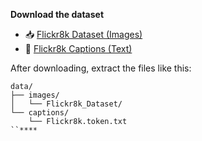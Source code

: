 **Download the dataset**

   - 📥 [Flickr8k Dataset (Images)](https://github.com/jbrownlee/Datasets/releases/download/Flickr8k/Flickr8k_Dataset.zip)
   - 📝 [Flickr8k Captions (Text)](https://github.com/jbrownlee/Datasets/releases/download/Flickr8k/Flickr8k_text.zip)

   After downloading, extract the files like this:

   ```
   data/
   ├── images/
   │   └── Flickr8k_Dataset/
   └── captions/
       └── Flickr8k.token.txt
   ``****
